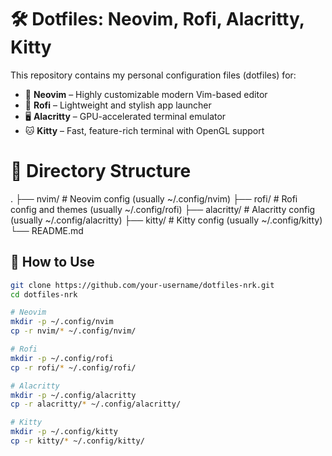
# 🛠️ Dotfiles: Neovim, Rofi, Alacritty, Kitty

This repository contains my personal configuration files (dotfiles) for:

- 📝 **Neovim** – Highly customizable modern Vim-based editor
- 🎨 **Rofi** – Lightweight and stylish app launcher
- 🖥️ **Alacritty** – GPU-accelerated terminal emulator
- 🐱 **Kitty** – Fast, feature-rich terminal with OpenGL support



# 📁 Directory Structure

.
├── nvim/ # Neovim config (usually ~/.config/nvim)
├── rofi/ # Rofi config and themes (usually ~/.config/rofi)
├── alacritty/ # Alacritty config (usually ~/.config/alacritty)
├── kitty/ # Kitty config (usually ~/.config/kitty)
└── README.md

## 🚀 How to Use

```bash
git clone https://github.com/your-username/dotfiles-nrk.git
cd dotfiles-nrk

# Neovim
mkdir -p ~/.config/nvim
cp -r nvim/* ~/.config/nvim/

# Rofi
mkdir -p ~/.config/rofi
cp -r rofi/* ~/.config/rofi/

# Alacritty
mkdir -p ~/.config/alacritty
cp -r alacritty/* ~/.config/alacritty/

# Kitty
mkdir -p ~/.config/kitty
cp -r kitty/* ~/.config/kitty/
